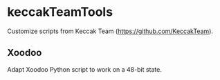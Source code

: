 # keccakTeamTools

Customize scripts from Keccak Team (https://github.com/KeccakTeam).

## Xoodoo

Adapt Xoodoo Python script to work on a 48-bit state.
